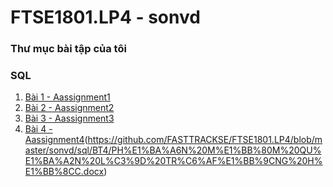 # FTSE1801.LP4 - sonvd
### Thư mục bài tập của tôi

### SQL
1. [Bài 1 - Aassignment1](https://github.com/FASTTRACKSE/FTSE1801.LP4/blob/master/sonvd/sql/BT1/baitap.docx)
2. [Bài 2 - Aassignment2](https://github.com/FASTTRACKSE/FTSE1801.LP4/blob/master/sonvd/sql/BT2/baitap1.docx)
3. [Bài 3 - Aassignment3](https://github.com/FASTTRACKSE/FTSE1801.LP4/blob/master/sonvd/sql/BT3/ftse1801013.sql)
4. [Bài 4 - Aassignment4](https://github.com/FASTTRACKSE/FTSE1801.LP4/blob/master/sonvd/sql/BT4/quanlynhatruong.sql)(https://github.com/FASTTRACKSE/FTSE1801.LP4/blob/master/sonvd/sql/BT4/PH%E1%BA%A6N%20M%E1%BB%80M%20QU%E1%BA%A2N%20L%C3%9D%20TR%C6%AF%E1%BB%9CNG%20H%E1%BB%8CC.docx)
